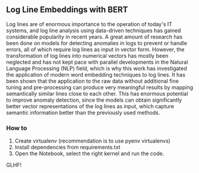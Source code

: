 ## Log Line Embeddings with BERT

Log lines are of enormous importance to the operation of today's IT systems, and log line analysis using data-driven techniques has gained considerable popularity in recent years. A great amount of research has been done on models for detecting anomalies in logs to prevent or handle errors, all of which require log lines as input in vector form. However, the transformation of log lines into numerical vectors has mostly been neglected and has not kept pace with parallel developments in the Natural Language Processing (NLP) field, which is why this work has investigated the application of modern word embedding techniques to log lines. It has been shown that the application to the raw data without additional fine tuning and pre-processing can produce very meaningful results by mapping semantically similar lines close to each other. This has enormous potential to improve anomaly detection, since the models can obtain significantly better vector representations of the log lines as input, which capture semantic information better than the previously used methods.

### How to
1. Create virtualenv (recommendation is to use pyenv virtualenvs) 
2. Install dependencies from requirements.txt
3. Open the Notebook, select the right kernel and run the code.

GLHF!